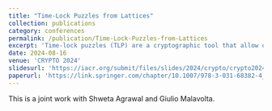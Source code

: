 ```yaml
---
title: "Time-Lock Puzzles from Lattices"
collection: publications
category: conferences
permalink: /publication/Time-Lock-Puzzles-from-Lattices
excerpt: 'Time-lock puzzles (TLP) are a cryptographic tool that allow one to encrypt a message into the future, for a predetermined amount of time $T$. At present, we have only two constructions with provable security: One based on the repeated squaring assumption and the other based on indistinguishability obfuscation (iO). Basing TLP on any other assumption is a long-standing question, further motivated by the fact that known constructions are broken by quantum algorithms. In this work, we propose a new approach to construct time-lock puzzles based on lattices, and therefore with plausible post-quantum security. We obtain the following main results: in the preprocessing model, where a one-time public-coin preprocessing is allowed, we obtain a time-lock puzzle with encryption time $\log(T)$; in the plain model, where the encrypter does all the computation, we obtain a time-lock puzzle with encryption time $\sqrt{T}$.  Both constructions assume the existence of any sequential function $f$, and the hardness of the circular small-secret learning with errors (LWE) problem.'
date: 2024-08-16
venue: 'CRYPTO 2024'
slidesurl: 'https://iacr.org/submit/files/slides/2024/crypto/crypto2024/256/slides.pdf'
paperurl: 'https://link.springer.com/chapter/10.1007/978-3-031-68382-4_13'
---
```


This is a joint work with Shweta Agrawal and Giulio Malavolta.
